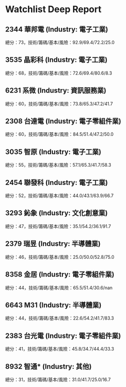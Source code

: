 # Watchlist Deep Report

## 2344 華邦電  (Industry: 電子工業)
總分：73，技術/籌碼/基本/風險：92.9/69.4/72.2/25.0

## 3535 晶彩科  (Industry: 電子工業)
總分：68，技術/籌碼/基本/風險：72.6/69.4/80.6/8.3

## 6231 系微  (Industry: 資訊服務業)
總分：60，技術/籌碼/基本/風險：73.8/65.3/47.2/41.7

## 2308 台達電  (Industry: 電子零組件業)
總分：60，技術/籌碼/基本/風險：84.5/51.4/47.2/50.0

## 3035 智原  (Industry: 電子工業)
總分：55，技術/籌碼/基本/風險：57.1/65.3/41.7/58.3

## 2454 聯發科  (Industry: 電子工業)
總分：52，技術/籌碼/基本/風險：44.0/43.1/63.9/66.7

## 3293 鈊象  (Industry: 文化創意業)
總分：47，技術/籌碼/基本/風險：35.1/54.2/36.1/91.7

## 2379 瑞昱  (Industry: 半導體業)
總分：46，技術/籌碼/基本/風險：25.0/50.0/52.8/75.0

## 8358 金居  (Industry: 電子零組件業)
總分：44，技術/籌碼/基本/風險：65.5/51.4/30.6/nan

## 6643 M31  (Industry: 半導體業)
總分：44，技術/籌碼/基本/風險：22.6/54.2/41.7/83.3

## 2383 台光電  (Industry: 電子零組件業)
總分：41，技術/籌碼/基本/風險：45.8/34.7/44.4/33.3

## 8932 智通*  (Industry: 其他)
總分：31，技術/籌碼/基本/風險：31.0/41.7/25.0/16.7
